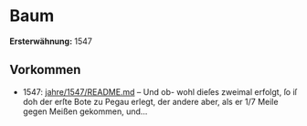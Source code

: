 # Baum

**Ersterwähnung:** 1547

## Vorkommen
- 1547: [jahre/1547/README.md](../jahre/1547/README.md) – Und ob-
wohl dieſes zweimal erfolgt, ſo iſ doh der erſte Bote
zu Pegau erlegt, der andere aber, als er 1/7 Meile gegen
Meißen gekommen, und...
